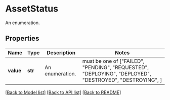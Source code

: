 # AssetStatus

An enumeration.

## Properties
Name | Type | Description | Notes
------------ | ------------- | ------------- | -------------
**value** | **str** | An enumeration. |  must be one of ["FAILED", "PENDING", "REQUESTED", "DEPLOYING", "DEPLOYED", "DESTROYED", "DESTROYING", ]

[[Back to Model list]](../README.md#documentation-for-models) [[Back to API list]](../README.md#documentation-for-api-endpoints) [[Back to README]](../README.md)


